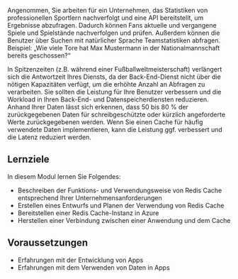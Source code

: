 Angenommen, Sie arbeiten für ein Unternehmen, das Statistiken von professionellen Sportlern nachverfolgt und eine API bereitstellt, um Ergebnisse abzufragen. Dadurch können Fans aktuelle und vergangene Spiele und Spielstände nachverfolgen und prüfen. Außerdem können die Benutzer über Suchen mit natürlicher Sprache Teamstatistiken abfragen. Beispiel: „Wie viele Tore hat Max Mustermann in der Nationalmannschaft bereits geschossen?“

In Spitzenzeiten (z.B. während einer Fußballweltmeisterschaft) verlängert sich die Antwortzeit Ihres Diensts, da der Back-End-Dienst nicht über die nötigen Kapazitäten verfügt, um die erhöhte Anzahl an Abfragen zu verarbeiten. Sie sollten die Leistung für Ihre Benutzer verbessern und die Workload in Ihren Back-End- und Datenspeicherdiensten reduzieren. Anhand Ihrer Daten lässt sich erkennen, dass 50 bis 80 % der zurückgegebenen Daten für schreibgeschützte oder kürzlich angeforderte Werte zurückgegebenen werden. Wenn Sie einen Cache für häufig verwendete Daten implementieren, kann die Leistung ggf. verbessert und die Latenz reduziert werden.

## <a name="learning-objectives"></a>Lernziele

In diesem Modul lernen Sie Folgendes:

- Beschreiben der Funktions- und Verwendungsweise von Redis Cache entsprechend Ihrer Unternehmensanforderungen
- Erstellen eines Entwurfs und Planen der Verwendung von Redis Cache
- Bereitstellen einer Redis Cache-Instanz in Azure
- Herstellen einer Verbindung zwischen einer Anwendung und dem Cache

## <a name="prerequisites"></a>Voraussetzungen

- Erfahrungen mit der Entwicklung von Apps
- Erfahrungen mit dem Verwenden von Daten in Apps
